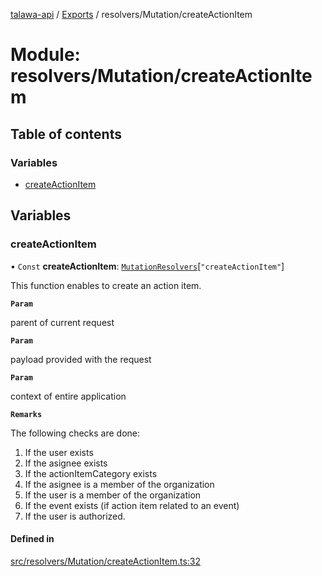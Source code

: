 [talawa-api](../README.md) / [Exports](../modules.md) / resolvers/Mutation/createActionItem

# Module: resolvers/Mutation/createActionItem

## Table of contents

### Variables

- [createActionItem](resolvers_Mutation_createActionItem.md#createactionitem)

## Variables

### createActionItem

• `Const` **createActionItem**: [`MutationResolvers`](types_generatedGraphQLTypes.md#mutationresolvers)[``"createActionItem"``]

This function enables to create an action item.

**`Param`**

parent of current request

**`Param`**

payload provided with the request

**`Param`**

context of entire application

**`Remarks`**

The following checks are done:
1. If the user exists
3. If the asignee exists
4. If the actionItemCategory exists
5. If the asignee is a member of the organization
6. If the user is a member of the organization
7. If the event exists (if action item related to an event)
8. If the user is authorized.

#### Defined in

[src/resolvers/Mutation/createActionItem.ts:32](https://github.com/PalisadoesFoundation/talawa-api/blob/e7d3a46/src/resolvers/Mutation/createActionItem.ts#L32)
